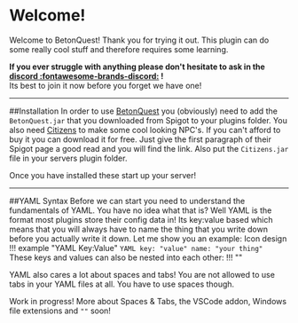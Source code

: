 # Welcome!
Welcome to BetonQuest! Thank you for trying it out. This plugin can do some really 
cool stuff and therefore requires some learning.
 
 **If you ever struggle with anything please don't hesitate to ask in the 
 <a href="https://discordapp.com/invite/rK6mfHq" target="_blank">discord :fontawesome-brands-discord:</a> !**    
 Its best to join it now before you forget we have one!

___
##Installation
In order to use <a href="https://www.spigotmc.org/resources/betonquest.2117/" target="_blank">BetonQuest</a> you (obviously)
 need to add the `BetonQuest.jar` that you downloaded from Spigot to your plugins folder.
You also need <a href="https://www.spigotmc.org/resources/citizens.13811/" target="_blank">Citizens</a> to make some cool 
looking NPC's. If you can't afford to buy it you can download it for free.
Just give the first paragraph of their Spigot page a good read and you will find the link. Also put the `Citizens.jar` file in your servers plugin folder.

Once you have installed these start up your server!

---

##YAML Syntax
Before we can start you need to understand the fundamentals of YAML.
You have no idea what that is? Well YAML is the format most plugins store their config data in!
Its key:value based which means that you will always have to name the thing that you write down before you actually
write it down. Let me show you an example:
    Icon design
!!! example "YAML Key:Value"
        ```YAML
        key: "value"
        name: "your thing"
        ```
These keys and values can also be nested into each other:
!!! ""


YAML also cares a lot about spaces and tabs! You are not allowed to use tabs in your YAML files at all. You have to
 use spaces though.
 
Work in progress! 
More about Spaces & Tabs, the VSCode addon, Windows file extensions and `""` soon!
